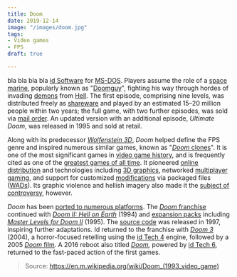```yaml
---
title: Doom
date: 2019-12-14
image: "/images/doom.jpg"
tags:
- Video games
- FPS
draft: true

---
```

bla bla bla bla [id Software](https://en.m.wikipedia.org/wiki/Id_Software) for [MS-DOS](https://en.m.wikipedia.org/wiki/MS-DOS). Players assume the role of a [space marine](https://en.m.wikipedia.org/wiki/Space_marine), popularly known as "[Doomguy](https://en.m.wikipedia.org/wiki/Doomguy)", fighting his way through hordes of invading [demons](https://en.m.wikipedia.org/wiki/Demon) from [Hell](https://en.m.wikipedia.org/wiki/Hell). The first episode, comprising nine levels, was distributed freely as [shareware](https://en.m.wikipedia.org/wiki/Shareware) and played by an estimated 15–20 million people within two years; the full game, with two further episodes, was sold via [mail order](https://en.m.wikipedia.org/wiki/Mail_order). An updated version with an additional episode, _Ultimate Doom_, was released in 1995 and sold at retail.
<!-- excerpt -->
Along with its predecessor [_Wolfenstein 3D_](https://en.m.wikipedia.org/wiki/Wolfenstein_3D), _Doom_ helped define the FPS genre and inspired numerous similar games, known as "[_Doom_ clones](https://en.m.wikipedia.org/wiki/Doom_clone)". It is one of the most significant games in [video game history](https://en.m.wikipedia.org/wiki/Video_game_history), and is frequently cited as one of the [greatest games of all time](https://en.m.wikipedia.org/wiki/Greatest_video_games_of_all_time). It pioneered [online distribution](https://en.m.wikipedia.org/wiki/Online_distribution) and technologies including [3D graphics](https://en.m.wikipedia.org/wiki/3D_computer_graphics), networked [multiplayer gaming](https://en.m.wikipedia.org/wiki/Multiplayer_video_game), and support for customized [modifications](https://en.m.wikipedia.org/wiki/Modification_(video_game)) via packaged files ([WADs](https://en.m.wikipedia.org/wiki/Doom_WAD)). Its graphic violence and hellish imagery also made it the [subject of controversy](https://en.m.wikipedia.org/wiki/Video_game_controversy), however.

_Doom_ has been [ported to numerous platforms](https://en.m.wikipedia.org/wiki/Official_versions_of_Doom). The [_Doom_ franchise](https://en.m.wikipedia.org/wiki/Doom_(franchise)) continued with [_Doom II: Hell on Earth_](https://en.m.wikipedia.org/wiki/Doom_II:_Hell_on_Earth) (1994) and [expansion packs](https://en.m.wikipedia.org/wiki/Expansion_pack) including [_Master Levels for Doom II_](https://en.m.wikipedia.org/wiki/Master_Levels_for_Doom_II) (1995). The [source code](https://en.m.wikipedia.org/wiki/Source_code) was released in 1997, inspiring further adaptations. Id returned to the franchise with [_Doom 3_](https://en.m.wikipedia.org/wiki/Doom_3) (2004), a horror-focused retelling using the [id Tech 4](https://en.m.wikipedia.org/wiki/Id_Tech_4) engine, followed by a 2005 [_Doom_ film](https://en.m.wikipedia.org/wiki/Doom_(film)). A 2016 reboot also titled [_Doom_](https://en.m.wikipedia.org/wiki/Doom_(2016_video_game))_,_ powered by [id Tech 6](https://en.m.wikipedia.org/wiki/Id_Tech_6), returned to the fast-paced action of the first games.

> Source: https://en.m.wikipedia.org/wiki/Doom_(1993_video_game)